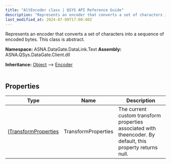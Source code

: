```yaml
---
title: "AltEncoder class | QSYS API Reference Guide"
description: "Represents an encoder that converts a set of characters into a sequence of encoded bytes. This class is abstract. "
last_modified_at: 2024-07-09T17:00:40Z
---
```


Represents an encoder that converts a set of characters into a sequence of encoded bytes. This class is abstract.

**Namespace:** ASNA.DataGate.DataLink.Text
**Assembly:** ASNA.QSys.DataGate.Client.dll

**Inheritance:** [Object](https://docs.microsoft.com/en-us/dotnet/api/system.object) --> [Encoder](https://learn.microsoft.com/en-us/dotnet/api/system.text.encoder?view=net-8.0)
<br>
<br>

## Properties

| Type | Name | Description
| --- | --- | --- 
| [ITransformProperties](/reference/datagate/datagate-providers/i-transform-properties.html) | TransformProperties | The current custom transform properties associated with theencoder. By default, this property returns null. |
